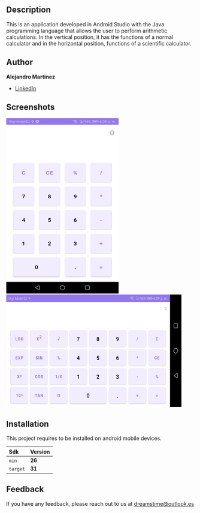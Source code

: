 ## Description

This is an application developed in Android Studio with the Java programming language that allows the user to perform arithmetic calculations. In the vertical position, it has the functions of a normal calculator and in the horizontal position, functions of a scientific calculator.

## Author

**Alejandro Martinez**

* [LinkedIn](https://www.linkedin.com/in/diego-alejandro-martinez-espinosa-571086134)

## Screenshots 
<img src="images/Portrait.jpeg" width="300" height="468" />
<img src="images/Landscape.jpeg" width="468" height="300" />

## Installation

This project requires to be installed on android mobile devices. 

| Sdk      | Version      |
| :------- | :----------- |
| `min`    | **26**       |
| `target` | **31**       |

## Feedback

If you have any feedback, please reach out to us at dreamstime@outlook.es
